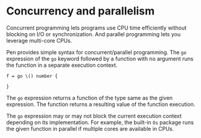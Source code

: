 # Concurrency and parallelism

Concurrent programming lets programs use CPU time efficiently without blocking on I/O or synchronization. And parallel programming lets you leverage multi-core CPUs.

Pen provides simple syntax for concurrent/parallel programming. The `go` expression of the `go` keyword followed by a function with no argument runs the function in a separate execution context.

```pen
f = go \() number {

}
```

The `go` expression returns a function of the type same as the given expression. The function returns a resulting value of the function execution.

The `go` expression may or may not block the current execution context depending on its implementation. For example, the built-in `Os` package runs the given function in parallel if multiple cores are available in CPUs.
